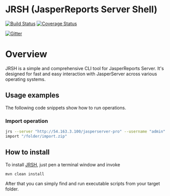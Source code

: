 JRSH (JasperReports Server Shell)
=================================
[![Build Status](https://travis-ci.org/Krasnyanskiy/jrs-command-line-tool.svg?branch=master)](https://travis-ci.org/Krasnyanskiy/jrs-command-line-tool) [![Coverage Status](https://img.shields.io/coveralls/Krasnyanskiy/jrs-command-line-tool.svg)](https://coveralls.io/r/Krasnyanskiy/jrs-command-line-tool?branch=master)

[![Gitter](https://badges.gitter.im/Join%20Chat.svg)](https://gitter.im/Krasnyanskiy/jrs-command-line-tool?utm_source=badge&utm_medium=badge&utm_campaign=pr-badge&utm_content=body_badge)

# Overview

JRSH is a simple and comprehensive CLI tool for JasperReports Server. It's designed for fast and easy interaction with JasperServer across various operating systems.

## Usage examples

The following code snippets show how to run operations.

### Import operation

```bash
jrs --server "http://54.163.3.100/jasperserver-pro" --username "admin" --password "secret" \
import "/folder/import.zip"
```

## How to install

To install [JRSH](https://github.com/Krasnyanskiy/jrs-command-line-tool), just pen a terminal window and invoke
```java
mvn clean install
```
After that you can simply find and run executable scripts from your target folder.

